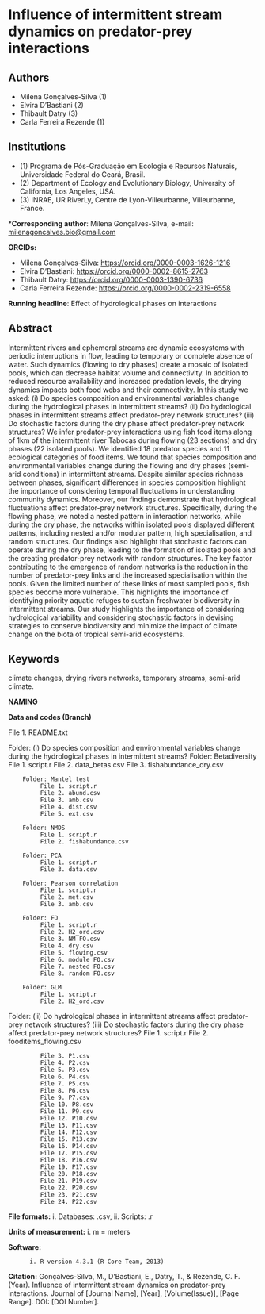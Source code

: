 
# Influence of intermittent stream dynamics on predator-prey interactions

## Authors
- Milena Gonçalves-Silva (1)
- Elvira D’Bastiani (2)
- Thibault Datry (3)
- Carla Ferreira Rezende (1)

## Institutions
- (1) Programa de Pós-Graduação em Ecologia e Recursos Naturais, Universidade Federal do Ceará, Brasil.
- (2) Department of Ecology and Evolutionary Biology, University of California, Los Angeles, USA.
- (3) INRAE, UR RiverLy, Centre de Lyon-Villeurbanne, Villeurbanne, France.

***Corresponding author**: Milena Gonçalves-Silva, e-mail: milenagoncalves.bio@gmail.com

**ORCIDs:**
- Milena Gonçalves-Silva: https://orcid.org/0000-0003-1626-1216
- Elvira D’Bastiani: https://orcid.org/0000-0002-8615-2763
- Thibault Datry: https://orcid.org/0000-0003-1390-6736
- Carla Ferreira Rezende: https://orcid.org/0000-0002-2319-6558

**Running headline**: Effect of hydrological phases on interactions

## Abstract
Intermittent rivers and ephemeral streams are dynamic ecosystems with periodic interruptions in flow, leading to temporary or complete absence of water. Such dynamics (flowing to dry phases) create a mosaic of isolated pools, which can decrease habitat volume and connectivity. In addition to reduced resource availability and increased predation levels, the drying dynamics impacts both food webs and their connectivity. In this study we asked: (i) Do species composition and environmental variables change during the hydrological phases in intermittent streams? (ii) Do hydrological phases in intermittent streams affect predator-prey network structures? (iii) Do stochastic factors during the dry phase affect predator-prey network structures? We infer predator-prey interactions using fish food items along of 1km of the intermittent river Tabocas during flowing (23 sections) and dry phases (22 isolated pools). We identified 18 predator species and 11 ecological categories of food items. We found that species composition and environmental variables change during the flowing and dry phases (semi-arid conditions) in intermittent streams. Despite similar species richness between phases, significant differences in species composition highlight the importance of considering temporal fluctuations in understanding community dynamics. Moreover, our findings demonstrate that hydrological fluctuations affect predator-prey network structures. Specifically, during the flowing phase, we noted a nested pattern in interaction networks, while during the dry phase, the networks within isolated pools displayed different patterns, including nested and/or modular pattern, high specialisation, and random structures. Our findings also highlight that stochastic factors can operate during the dry phase, leading to the formation of isolated pools and the creating predator-prey network with random structures. The key factor contributing to the emergence of random networks is the reduction in the number of predator-prey links and the increased specialisation within the pools. Given the limited number of these links of most sampled pools, fish species become more vulnerable. This highlights the importance of identifying priority aquatic refuges to sustain freshwater biodiversity in intermittent streams. Our study highlights the importance of considering hydrological variability and considering stochastic factors in devising strategies to conserve biodiversity and minimize the impact of climate change on the biota of tropical semi-arid ecosystems.

## Keywords
climate changes, drying rivers networks, temporary streams, semi-arid climate.

**NAMING**

**Data and codes (Branch)**

File 1. README.txt  
    
Folder: (i) Do species composition and environmental variables change during the hydrological phases in intermittent streams? 
        Folder: Betadiversity
             File 1. script.r
             File 2. data_betas.csv
             File 3. fishabundance_dry.csv

        Folder: Mantel test
             File 1. script.r
             File 2. abund.csv
             File 3. amb.csv
             File 4. dist.csv
             File 5. ext.csv

        Folder: NMDS
             File 1. script.r 
             File 2. fishabundance.csv

        Folder: PCA
             File 1. script.r
             File 3. data.csv

        Folder: Pearson correlation
             File 1. script.r
             File 2. met.csv
             File 3. amb.csv
        
        Folder: FO
             File 1. script.r
             File 2. H2_ord.csv
             File 3. NM FO.csv
             File 4. dry.csv
             File 5. flowing.csv
             File 6. module FO.csv
             File 7. nested FO.csv
             File 8. random FO.csv

        Folder: GLM
             File 1. script.r
             File 2. H2_ord.csv
             
Folder: (ii) Do hydrological phases in intermittent streams affect predator-prey network structures? (iii) Do stochastic factors during the dry phase affect predator-prey network structures?
             File 1. script.r
             File 2. fooditems_flowing.csv

             File 3. P1.csv
             File 4. P2.csv
             File 5. P3.csv
             File 6. P4.csv
             File 7. P5.csv
             File 8. P6.csv
             File 9. P7.csv
             File 10. P8.csv
             File 11. P9.csv
             File 12. P10.csv
             File 13. P11.csv
             File 14. P12.csv
             File 15. P13.csv
             File 16. P14.csv
             File 17. P15.csv
             File 18. P16.csv
             File 19. P17.csv
             File 20. P18.csv
             File 21. P19.csv
             File 22. P20.csv
             File 23. P21.csv
             File 24. P22.csv
             
**File formats:**
           i.	Databases: .csv, 
           ii.	Scripts: .r

**Units of measurement:**
          i. m = meters
  
**Software:**

          i. R version 4.3.1 (R Core Team, 2013)

**Citation:**
Gonçalves-Silva, M., D’Bastiani, E., Datry, T., & Rezende, C. F. (Year). Influence of intermittent stream dynamics on predator-prey interactions. Journal of [Journal Name], [Year], [Volume(Issue)], [Page Range]. DOI: [DOI Number].

